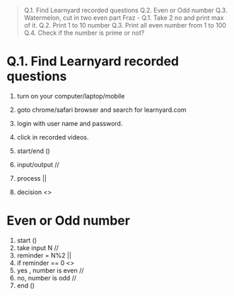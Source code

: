 > Q.1. Find Learnyard recorded questions
> Q.2. Even or Odd number
> Q.3. Watermelon, cut in two even part
Fraz -
> Q.1. Take 2 no and print max of it.
> Q.2. Print 1 to 10 number
> Q.3. Print all even number from 1 to 100
> Q.4. Check if the number is prime or not?



# Q.1. Find Learnyard recorded questions

1. turn on your computer/laptop/mobile
2. goto chrome/safari browser and search for learnyard.com
3. login with user name and password.
4. click in recorded videos.

1. start/end ()
2. input/output //
3. process ||
4. decision <>



# Even or Odd number  
1. start ()
2. take input N //
3. reminder = N%2 ||
4. if reminder == 0 <>
5. yes , number is even //
6. no, number is odd //
7. end ()



